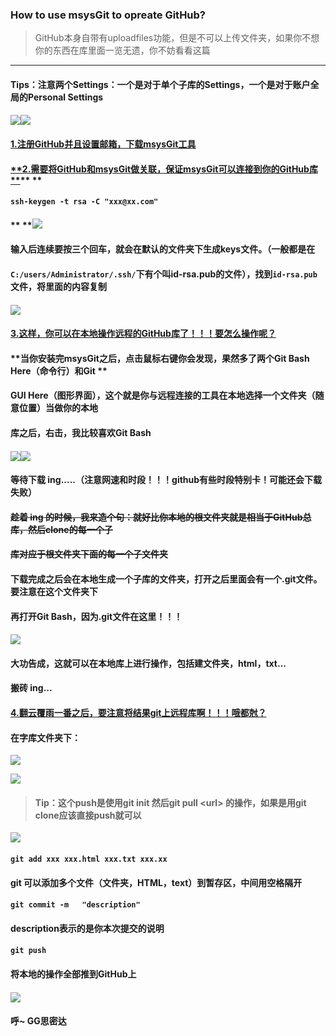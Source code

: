 ### How to use msysGit to opreate GitHub?

> GitHub本身自带有uploadfiles功能，但是不可以上传文件夹，如果你不想你的东西在库里面一览无遗，你不妨看看这篇

---

#### Tips：注意两个Settings：一个是对于单个子库的Settings，一个是对于账户全局的Personal Settings

#### ![](/assets/NNWY_01.png)![](/assets/NNWY_03.png)

#### [**1.注册GitHub并且设置邮箱，下载msysGit工具**](#)

#### [**2.需要将GitHub和msysGit做关联，保证msysGit可以连接到你的GitHub库      **](#)**          **

#### `ssh-keygen -t rsa -C "xxx@xx.com"`

#### ** **![](/assets/NNWY_02.png)

#### **输入后连续要按三个回车，就会在默认的文件夹下生成keys文件。（一般都是在**

#### `C:/users/Administrator/.ssh/`**下有个叫id-rsa.pub的文件），找到**`id-rsa.pub`**文件，将里面的内容复制**

#### ![](/assets/NNWY_04.png)

#### [3.**这样，你可以在本地操作远程的GitHub库了！！！要怎么操作呢？**](#)

#### **当你安装完msysGit之后，点击鼠标右键你会发现，果然多了两个Git Bash Here（命令行）和Git **

#### **GUI Here（图形界面），这个就是你与远程连接的工具在本地选择一个文件夹（随意位置）当做你的本地**

#### **库之后，右击，我比较喜欢Git Bash**

#### ![](/assets/NNWY_05.png)![](/assets/NNWY_06.png)

#### **等待下载 ing.....（注意网速和时段！！！github有些时段特别卡！可能还会下载失败）**

#### ~~趁着 ing 的时候，我来造个句：**就好比你本地的根文件夹就是相当于GitHub总库，然后clone的每一个子**~~

#### ~~**库对应于根文件夹下面的每一个子文件夹**~~

#### 下载完成之后会在本地生成一个子库的文件夹，打开之后里面会有一个.git文件。要注意在这个文件夹下

#### 再打开Git Bash，因为.git文件在这里！！！

#### ![](/assets/NNWY_07.png)

#### 大功告成，这就可以在本地库上进行操作，包括建文件夹，html，txt...

#### 搬砖 ing...

#### [4.翻云覆雨一番之后，要注意将结果git上远程库啊！！！哦都尅？](#)

#### 在字库文件夹下：

![](/assets/gitadd.png)

![](/assets/gitdelete.png)

> #### Tip：这个push是使用git init 然后git pull &lt;url&gt; 的操作，如果是用git clone应该直接push就可以

![](/assets/gitfirstpush.png)

#### `git add xxx xxx.html xxx.txt xxx.xx`

#### git 可以添加多个文件（文件夹，HTML，text）到暂存区，中间用空格隔开

#### `git commit -m   "description"`

#### description表示的是你本次提交的说明

#### `git push`

#### 将本地的操作全部推到GitHub上

#### ![](/assets/NNWY_08.png)

#### 呼~     GG思密达



